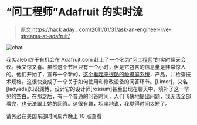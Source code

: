 # “问工程师”Adafruit 的实时流

> 原文:[https://hack aday . com/2011/01/31/ask-an-engineer-live-streams-at-adafruit/](https://hackaday.com/2011/01/31/ask-an-engineer-live-streams-at-adafruit/)

![](../Images/090937255593509358a91fa9bb74faaf.png "chat")

我(Caleb)终于有机会在 Adafruit.com 赶上了一个名为“[问工程师](http://www.adafruit.com/index.php?main_page=chat&zenid=a5cbe843bde311db9b1e6f72c923a329)”的实时聊天会议。我又惊又喜。虽然这个节目只有一个小时，但是它包含的信息量是非常惊人的。他们开始了，宣布一个新的，[这个看起来很酷的触摸屏系统](http://www.adafruit.com/index.php?main_page=product_info&cPath=51&products_id=330&zenid=a5cbe843bde311db9b1e6f72c923a329)，产品，并检查技术规格。这很快变成了一个关于如何使用和修改设备的问答环节。[Limor]，又名[ladyada]知识渊博，设计它的设计师[rossum]甚至出现在聊天中，填补了这一罕见的空白。在那之后，有一个普通的问答时间，人们飞快地提出问题，我无法全部看完，也无法跟上她的回答。这很有趣，坦率地说，我觉得时间太短了。

请务必在美国东部时间周六晚上 10 点查看